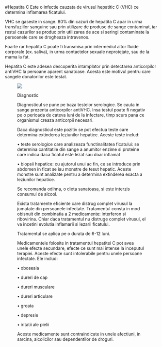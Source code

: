 
#Hepatita C
Este o infectie cauzata de virusul hepatitic C (VHC) ce determina inflamarea ficatului.

VHC se gaseste in sange. 80% din cazuri de hepatita C apar in urma transfuziilor sanguine sau prin utilizare de produse de sange contaminat, iar restul cazurilor se produc prin utilizarea de ace si seringi contaminate la persoanele care se drogheaza intravenos.

Foarte rar hepatita C poate fi transmisa prin intermediul altor fluide corporale (ex. saliva), in urma contactelor sexuale neprotejate, sau de la mama la fat.

Hepatita C este adesea descoperita intamplator prin detectarea anticorpilor antiVHC la persoane aparent sanatoase. Acesta este motivul pentru care sangele donatorilor este testat.
<figure class="left"><img src='http://www.hep.ro/_img/hepatita/s-evolutie-hepatita-C.gif' /></ figure>

Diagnostic

Diagnosticul se pune pe baza testelor serologice. Se cauta in sange prezenta anticorpilor antiVHC. Insa testul poate fi negativ pe o perioada de cateva luni de la infectare, timp scurs pana ce organismul creaza anticorpii necesari.

Daca diagnosticul este pozitiv se pot efectua teste care determina extinderea leziunilor hepatice. Aceste teste includ:

•  teste serologice care analizeaza functinalitatea ficatului: se determina cantitatile din sange a anumitor enzime si proteine care indica daca ficatul este lezat sau doar inflamat

•  biopsii hepatice: cu ajutorul unui ac fin, ce se introduce prin abdomen in ficat se iau monstre de tesut hepatic. Aceste monstre sunt analizate pentru a determina extinderea exacta a leziunilor hepatice.


Se recomanda odihna, o dieta sanatoasa, si este interzis consumul de alcool.

Exista tratamente eficiente care distrug complet virusul la jumatate din persoanele infectate. Tratamentul consta in mod obisnuit din combinatia a 2 medicamente: interferon si ribovirina. Chiar daca tratamentul nu distruge complet virusul, el va incetini evolutia inflamarii si lezarii ficatului.

Tratamentul se aplica pe o durata de 6-12 luni.

Medicamentele folosite in tratamentul hepatitei C pot avea unele efecte secundare, efecte ce sunt mai intense la inceputul terapiei. Aceste efecte sunt intolerabile pentru unele persoane infectate. Ele includ:

•  oboseala

•  dureri de cap

•  dureri musculare

•  dureri articulare

•  greata

•  depresie

•  iritatii ale pielii

Aceste medicamente sunt contraindicate in unele afectiuni, in sarcina, alcolicilor sau dependentilor de droguri.

  
